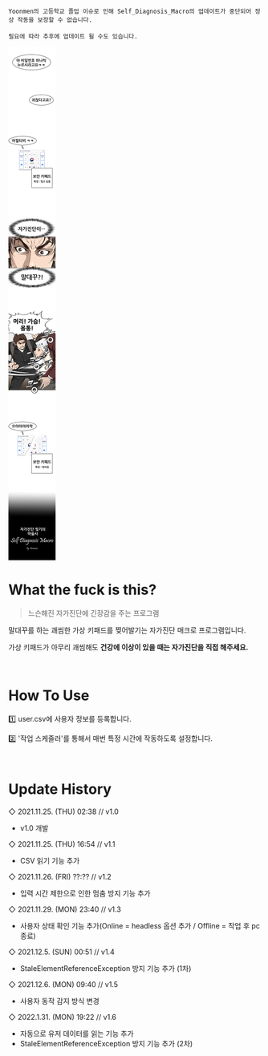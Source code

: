 ```
Yoonmen의 고등학교 졸업 이슈로 인해 Self_Diagnosis_Macro의 업데이트가 중단되어 정상 작동을 보장할 수 없습니다.

필요에 따라 추후에 업데이트 될 수도 있습니다.
```

![title](img/SDM_header.jpg)

# What the fuck is this?
> 느슨해진 자가진단에 긴장감을 주는 프로그램

말대꾸를 하는 괘씸한 가상 키패드를 찢어발기는 자가진단 매크로 프로그램입니다.

가상 키패드가 아무리 괘씸해도 **건강에 이상이 있을 때는 자가진단을 직접 해주세요.**

<br>

# How To Use

1️⃣ user.csv에 사용자 정보를 등록합니다.

2️⃣ '작업 스케줄러'를 통해서 매번 특정 시간에 작동하도록 설정합니다.

<br>

# Update History
◇ 2021.11.25. (THU) 02:38 // v1.0
- v1.0 개발

◇ 2021.11.25. (THU) 16:54 // v1.1
- CSV 읽기 기능 추가

◇ 2021.11.26. (FRI) ??:?? // v1.2
- 입력 시간 제한으로 인한 멈춤 방지 기능 추가

◇ 2021.11.29. (MON) 23:40 // v1.3
- 사용자 상태 확인 기능 추가(Online = headless 옵션 추가 / Offline = 작업 후 pc 종료)

◇ 2021.12.5. (SUN) 00:51 // v1.4
- StaleElementReferenceException 방지 기능 추가 (1차)

◇ 2021.12.6. (MON) 09:40 // v1.5
- 사용자 동작 감지 방식 변경

◇ 2022.1.31. (MON) 19:22 // v1.6
- 자동으로 유저 데이터를 읽는 기능 추가
- StaleElementReferenceException 방지 기능 추가 (2차)
